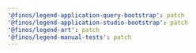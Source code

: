 ```yaml
---
'@finos/legend-application-query-bootstrap': patch
'@finos/legend-application-studio-bootstrap': patch
'@finos/legend-art': patch
'@finos/legend-manual-tests': patch
---
```

